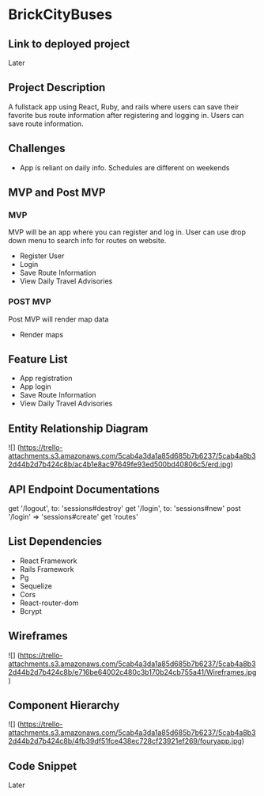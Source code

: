 # BrickCityBuses

## Link to deployed project
Later

## Project Description
A fullstack app using React, Ruby, and rails where users can save their favorite bus route information after registering and logging in. Users can save route information.

## Challenges
- App is reliant on daily info. Schedules are different on weekends

## MVP and Post MVP
### MVP
MVP will be an app where you can register and log in. User can use drop down menu to search info for routes on website.

- Register User
- Login
- Save Route Information
- View Daily Travel Advisories

### POST MVP
Post MVP will render map data
- Render maps

## Feature List
- App registration
- App login
- Save Route Information
- View Daily Travel Advisories

## Entity Relationship Diagram
![] (https://trello-attachments.s3.amazonaws.com/5cab4a3da1a85d685b7b6237/5cab4a8b32d44b2d7b424c8b/ac4b1e8ac97649fe93ed500bd40806c5/erd.jpg)

## API Endpoint Documentations
 get '/logout', to: 'sessions#destroy'
    get '/login', to: 'sessions#new'
    post '/login' => 'sessions#create'
    get 'routes'

## List Dependencies
- React Framework
- Rails Framework
- Pg
- Sequelize
- Cors
- React-router-dom
- Bcrypt

## Wireframes
![] (https://trello-attachments.s3.amazonaws.com/5cab4a3da1a85d685b7b6237/5cab4a8b32d44b2d7b424c8b/e716be64002c480c3b170b24cb755a41/Wireframes.jpg)

## Component Hierarchy
![] (https://trello-attachments.s3.amazonaws.com/5cab4a3da1a85d685b7b6237/5cab4a8b32d44b2d7b424c8b/4fb39df51fce438ec728cf23921ef269/fouryapp.jpg)

## Code Snippet
Later
